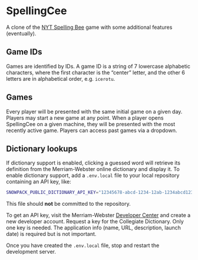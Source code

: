 # SpellingCee

A clone of the [NYT Spelling Bee](https://www.nytimes.com/puzzles/spelling-bee)
game with some additional features (eventually).

## Game IDs

Games are identified by IDs. A game ID is a string of 7 lowercase alphabetic characters, where the first character is the “center” letter, and the other 6 letters are in alphabetical order, e.g. `icerotu`.

## Games

Every player will be presented with the same initial game on a given day. Players may start a new game at any point. When a player opens SpellingCee on a given machine, they will be presented with the most recently active game. Players can access past games via a dropdown.

## Dictionary lookups

If dictionary support is enabled, clicking a guessed word will retrieve its definition from the Merriam-Webster online dictionary and display it. To enable dictionary support, add a `.env.local` file to your local repository containing an API key, like:

```sh
SNOWPACK_PUBLIC_DICTIONARY_API_KEY="12345678-abcd-1234-12ab-1234abcd1234"
```

This file should **not** be committed to the repository.

To get an API key, visit the Merriam-Webster [Developer Center](https://dictionaryapi.com/register/index) and create a new developer account. Request a key for the Collegiate Dictionary. Only one key is needed. The application info (name, URL, description, launch date) is required but is not important.

Once you have created the `.env.local` file, stop and restart the development server.
